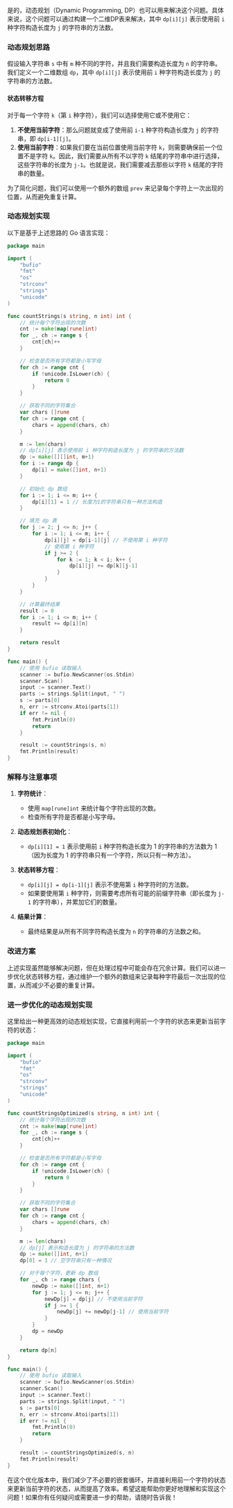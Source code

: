 是的，动态规划（Dynamic Programming, DP）也可以用来解决这个问题。具体来说，这个问题可以通过构建一个二维DP表来解决，其中 `dp[i][j]` 表示使用前 `i` 种字符构造长度为 `j` 的字符串的方法数。

### 动态规划思路

假设输入字符串 `s` 中有 `m` 种不同的字符，并且我们需要构造长度为 `n` 的字符串。我们定义一个二维数组 `dp`，其中 `dp[i][j]` 表示使用前 `i` 种字符构造长度为 `j` 的字符串的方法数。

#### 状态转移方程

对于每一个字符 `k`（第 `i` 种字符），我们可以选择使用它或不使用它：

1. **不使用当前字符**：那么问题就变成了使用前 `i-1` 种字符构造长度为 `j` 的字符串，即 `dp[i-1][j]`。
2. **使用当前字符**：如果我们要在当前位置使用当前字符 `k`，则需要确保前一个位置不是字符 `k`。因此，我们需要从所有不以字符 `k` 结尾的字符串中进行选择，这些字符串的长度为 `j-1`。也就是说，我们需要减去那些以字符 `k` 结尾的字符串的数量。

为了简化问题，我们可以使用一个额外的数组 `prev` 来记录每个字符上一次出现的位置，从而避免重复计算。

### 动态规划实现

以下是基于上述思路的 Go 语言实现：

```go
package main

import (
	"bufio"
	"fmt"
	"os"
	"strconv"
	"strings"
	"unicode"
)

func countStrings(s string, n int) int {
	// 统计每个字符出现的次数
	cnt := make(map[rune]int)
	for _, ch := range s {
		cnt[ch]++
	}

	// 检查是否所有字符都是小写字母
	for ch := range cnt {
		if !unicode.IsLower(ch) {
			return 0
		}
	}

	// 获取不同的字符集合
	var chars []rune
	for ch := range cnt {
		chars = append(chars, ch)
	}

	m := len(chars)
	// dp[i][j] 表示使用前 i 种字符构造长度为 j 的字符串的方法数
	dp := make([][]int, m+1)
	for i := range dp {
		dp[i] = make([]int, n+1)
	}

	// 初始化 dp 数组
	for i := 1; i <= m; i++ {
		dp[i][1] = 1 // 长度为1的字符串只有一种方法构造
	}

	// 填充 dp 表
	for j := 2; j <= n; j++ {
		for i := 1; i <= m; i++ {
			dp[i][j] = dp[i-1][j] // 不使用第 i 种字符
			// 使用第 i 种字符
			if j >= 2 {
				for k := 1; k < i; k++ {
					dp[i][j] += dp[k][j-1]
				}
			}
		}
	}

	// 计算最终结果
	result := 0
	for i := 1; i <= m; i++ {
		result += dp[i][n]
	}

	return result
}

func main() {
	// 使用 bufio 读取输入
	scanner := bufio.NewScanner(os.Stdin)
	scanner.Scan()
	input := scanner.Text()
	parts := strings.Split(input, " ")
	s := parts[0]
	n, err := strconv.Atoi(parts[1])
	if err != nil {
		fmt.Println(0)
		return
	}

	result := countStrings(s, n)
	fmt.Println(result)
}
```

### 解释与注意事项

1. **字符统计**：
    - 使用 `map[rune]int` 来统计每个字符出现的次数。
    - 检查所有字符是否都是小写字母。

2. **动态规划表初始化**：
    - `dp[i][1] = 1` 表示使用前 `i` 种字符构造长度为 1 的字符串的方法数为 1（因为长度为 1 的字符串只有一个字符，所以只有一种方法）。

3. **状态转移方程**：
    - `dp[i][j] = dp[i-1][j]` 表示不使用第 `i` 种字符时的方法数。
    - 如果要使用第 `i` 种字符，则需要考虑所有可能的前缀字符串（即长度为 `j-1` 的字符串），并累加它们的数量。

4. **结果计算**：
    - 最终结果是从所有不同字符构造长度为 `n` 的字符串的方法数之和。

### 改进方案

上述实现虽然能够解决问题，但在处理过程中可能会存在冗余计算。我们可以进一步优化状态转移方程，通过维护一个额外的数组来记录每种字符最后一次出现的位置，从而减少不必要的重复计算。

### 进一步优化的动态规划实现

这里给出一种更高效的动态规划实现，它直接利用前一个字符的状态来更新当前字符的状态：

```go
package main

import (
	"bufio"
	"fmt"
	"os"
	"strconv"
	"strings"
	"unicode"
)

func countStringsOptimized(s string, n int) int {
	// 统计每个字符出现的次数
	cnt := make(map[rune]int)
	for _, ch := range s {
		cnt[ch]++
	}

	// 检查是否所有字符都是小写字母
	for ch := range cnt {
		if !unicode.IsLower(ch) {
			return 0
		}
	}

	// 获取不同的字符集合
	var chars []rune
	for ch := range cnt {
		chars = append(chars, ch)
	}

	m := len(chars)
	// dp[j] 表示构造长度为 j 的字符串的方法数
	dp := make([]int, n+1)
	dp[0] = 1 // 空字符串只有一种情况

	// 对于每个字符，更新 dp 数组
	for _, ch := range chars {
		newDp := make([]int, n+1)
		for j := 1; j <= n; j++ {
			newDp[j] = dp[j] // 不使用当前字符
			if j >= 1 {
				newDp[j] += newDp[j-1] // 使用当前字符
			}
		}
		dp = newDp
	}

	return dp[n]
}

func main() {
	// 使用 bufio 读取输入
	scanner := bufio.NewScanner(os.Stdin)
	scanner.Scan()
	input := scanner.Text()
	parts := strings.Split(input, " ")
	s := parts[0]
	n, err := strconv.Atoi(parts[1])
	if err != nil {
		fmt.Println(0)
		return
	}

	result := countStringsOptimized(s, n)
	fmt.Println(result)
}
```

在这个优化版本中，我们减少了不必要的嵌套循环，并直接利用前一个字符的状态来更新当前字符的状态，从而提高了效率。希望这能帮助你更好地理解和实现这个问题！如果你有任何疑问或需要进一步的帮助，请随时告诉我！